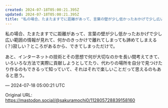 ```yaml
---
created: 2024-07-18T05:00:21.395Z
updated: 2024-07-18T05:00:21.395Z
title: "私の場合、たまたますでに距離があって、言葉の壁が少し低かったおかげで少し広い範囲[...]"
---
```


<p>私の場合、たまたますでに距離があって、言葉の壁が少し低かったおかげで少し広い範囲の情報が見れて、何かのきっかけで離れてしまっても諦めてしまえる(？)寂しい？ところがあるから、できてしまっただけで。</p><p>あと、インターネットの技術とその思想で何が大切なのかを長い間考えてきて、いろいろな方法で実際に貢献しようとしてたり、代わりの場所を自分で見つけたり作るのもできるって知っていて、それはそれで楽しいことだって思えるのもあると思う。</p>

&mdash; 2024-07-18 05:00:21 UTC

Original URL: https://mastodon.social/@sakuramochi0/112805728839158160
